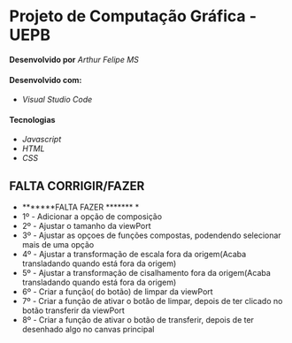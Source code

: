 # Projeto de Computação Gráfica - UEPB

**Desenvolvido por** *Arthur Felipe MS*

#### Desenvolvido com:

* *Visual Studio Code*

#### Tecnologias

* *Javascript*
* *HTML*
* *CSS*

## FALTA CORRIGIR/FAZER

* *******FALTA FAZER ******* *
* 1º - Adicionar a opção de composição
* 2º - Ajustar o tamanho da viewPort
* 3º - Ajustar as opçoes de funções compostas, podendendo selecionar mais de uma opção
* 4º - Ajustar a transformação de escala fora da origem(Acaba transladando quando está fora da origem)
* 5º - Ajustar a transformação de cisalhamento fora da origem(Acaba transladando quando está fora da origem)
* 6º - Criar a função( do botão) de limpar da viewPort
* 7º - Criar a função de ativar o botão de limpar, depois de ter clicado no botão transferir da viewPort
* 8º - Criar a função de ativar o botão de transferir, depois de ter desenhado algo no canvas principal
